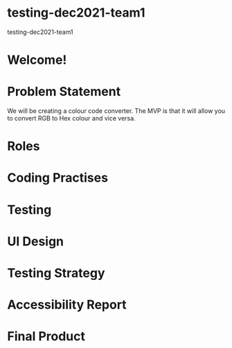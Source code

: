 # testing-dec2021-team1
testing-dec2021-team1

# Welcome!

# Problem Statement 

We will be creating a colour code converter. The MVP is that it will allow you to convert RGB to Hex colour and vice versa.

# Roles
# Coding Practises 
# Testing 
# UI Design
# Testing Strategy 
# Accessibility Report
# Final Product

